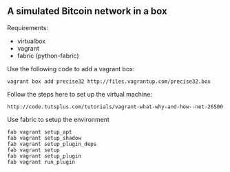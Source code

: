 A simulated Bitcoin network in a box
--

Requirements:
-    virtualbox
-    vagrant
-    fabric (python-fabric)

Use the following code to add a vagrant box:

    vagrant box add precise32 http://files.vagrantup.com/precise32.box

Follow the steps here to set up the virtual machine:

    http://code.tutsplus.com/tutorials/vagrant-what-why-and-how--net-26500

Use fabric to setup the environment

    fab vagrant setup_apt
    fab vagrant setup_shadow
    fab vagrant setup_plugin_deps    
    fab vagrant setup
    fab vagrant setup_plugin
    fab vagrant run_plugin

